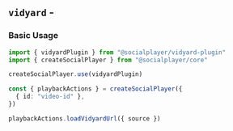 <script setup>
import BundleSize from '../components/BundleSize.vue'
</script>

## `vidyard` - <BundleSize func="vidyardPlugin" pkg="@socialplayer/vidyard-plugin" />

### Basic Usage

```ts
import { vidyardPlugin } from "@socialplayer/vidyard-plugin"
import { createSocialPlayer } from "@socialplayer/core"

createSocialPlayer.use(vidyardPlugin)

const { playbackActions } = createSocialPlayer({
  { id: "video-id" },
})

playbackActions.loadVidyardUrl({ source })
```
